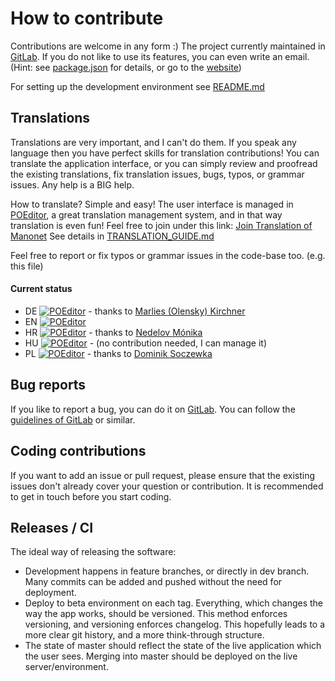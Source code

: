 # How to contribute

Contributions are welcome in any form :) The project currently maintained in [GitLab](https://gitlab.com/zyxneo/typing). If you do not like to use its features, you can even write an email. (Hint: see [package.json](package.json) for details, or go to the [website](http://beta.manonet.org))

For setting up the development environment see [README.md](README.md)

## Translations

Translations are very important, and I can't do them. If you speak any language then you have perfect skills for translation contributions! You can translate the application interface, or you can simply review and proofread the existing translations, fix translation issues, bugs, typos, or grammar issues. Any help is a BIG help.

How to translate? Simple and easy! The user interface is managed in [POEditor](https://poeditor.com), a great translation management system, and in that way translation is even fun! Feel free to join under this link: [Join Translation of Manonet](https://poeditor.com/join/project/eIB3WJcqZ9) See details in [TRANSLATION_GUIDE.md](/src/intl/docs/TRANSLATION_GUIDE.md)

Feel free to report or fix typos or grammar issues in the code-base too. (e.g. this file)

#### Current status

- DE [![POEditor](https://img.shields.io/poeditor/progress/332969/de?token=1aabd279b4b49d495134bbcff94c2199)](https://poeditor.com/projects/po_edit?id_language=55&per_page=50&id=332969) - thanks to [Marlies (Olensky) Kirchner](https://www.linkedin.com/in/marliesolensky/)
- EN [![POEditor](https://img.shields.io/poeditor/progress/332969/en?token=1aabd279b4b49d495134bbcff94c2199)](https://poeditor.com/projects/po_edit?id_language=43&per_page=50&id=332969)
- HR [![POEditor](https://img.shields.io/poeditor/progress/332969/hr?token=1aabd279b4b49d495134bbcff94c2199)](https://poeditor.com/projects/po_edit?id_language=37&per_page=50&id=332969) - thanks to [Nedelov Mónika](https://www.linkedin.com/in/monika-nedelov/)
- HU [![POEditor](https://img.shields.io/poeditor/progress/332969/hu?token=1aabd279b4b49d495134bbcff94c2199)](https://poeditor.com/projects/po_edit?id_language=65&per_page=50&id=332969) - (no contribution needed, I can manage it)
- PL [![POEditor](https://img.shields.io/poeditor/progress/332969/pl?token=1aabd279b4b49d495134bbcff94c2199)](https://poeditor.com/projects/po_edit?id_language=127&per_page=50&id=332969) - thanks to [Dominik Soczewka](https://www.linkedin.com/in/dominiksoczewka/)

## Bug reports

If you like to report a bug, you can do it on [GitLab](https://gitlab.com/zyxneo/typing/-/issues/new). You can follow the [guidelines of GitLab](https://about.gitlab.com/blog/2019/01/09/marker-io-gitlab-integration/) or similar.

## Coding contributions

If you want to add an issue or pull request, please ensure that the existing issues don't already cover your question or contribution. It is recommended to get in touch before you start coding.

## Releases / CI

The ideal way of releasing the software:

- Development happens in feature branches, or directly in dev branch. Many commits can be added and pushed without the need for deployment.
- Deploy to beta environment on each tag. Everything, which changes the way the app works, should be versioned. This method enforces versioning, and versioning enforces changelog. This hopefully leads to a more clear git history, and a more think-through structure.
- The state of master should reflect the state of the live application which the user sees. Merging into master should be deployed on the live server/environment.
